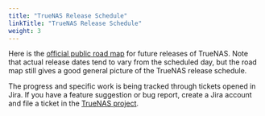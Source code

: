 ```yaml
---
title: "TrueNAS Release Schedule"
linkTitle: "TrueNAS Release Schedule"
weight: 3
---
```


Here is the [official public road map](https://jira.ixsystems.com/secure/Dashboard.jspa) for future releases of TrueNAS.
Note that actual release dates tend to vary from the scheduled day, but the road map still gives a good general picture of the TrueNAS release schedule.

The progress and specific work is being tracked through tickets opened in Jira.
If you have a feature suggestion or bug report, create a Jira account and file a
ticket in the
[TrueNAS project](https://jira.ixsystems.com/projects/NAS "TrueNAS Jira Project").
